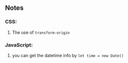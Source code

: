## Notes

### CSS:
1. The use of `transform-origin`


### JavaScript:
1. you can get the datetime info by `let time = new Date()` 